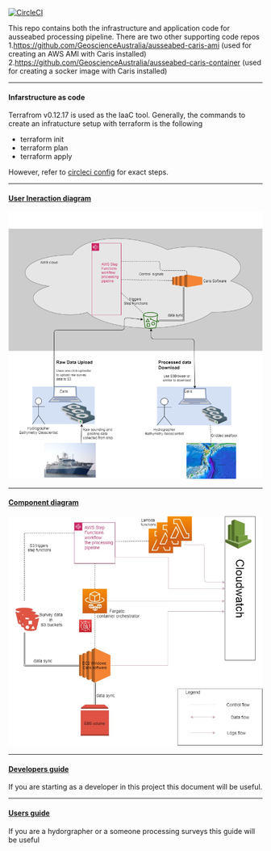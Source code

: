 
[![CircleCI](https://circleci.com/gh/GeoscienceAustralia/ausseabed-processing-pipeline.svg?style=svg&circle-token=46ef01ebd72b56ec05a514c067d23655292ac5d8)](https://circleci.com/gh/GeoscienceAustralia/ausseabed-processing-pipeline)



This repo contains both the infrastructure and application code for ausseabed processing pipeline. There are two other supporting code repos
1.https://github.com/GeoscienceAustralia/ausseabed-caris-ami (used for creating an AWS AMI with Caris installed)
2.https://github.com/GeoscienceAustralia/ausseabed-caris-container (used for creating a socker image with Caris installed)


 
______________________________________________________________________________________________________________

#### Infarstructure as code
Terrafrom v0.12.17 is used as the IaaC tool.
Generally, the commands to create an infratucture setup with terraform is the following
* terraform init
* terraform plan
* terraform apply

However, refer to [circleci config](https://github.com/GeoscienceAustralia/ausseabed-processing-pipeline/blob/master/.circleci/config.yml) for exact steps.



______________________________________________________________________________________________________________

#### [User Ineraction diagram](./docs/ausseabed_processing_pipeline_component_diagram-user_interaction.png)
![](./docs/ausseabed_processing_pipeline_component_diagram-user_interaction.png?raw=true)


______________________________________________________________________________________________________________

#### [Component diagram](./docs/ausseabed_processing_pipeline_component_diagram-Components.jpg)
![](./docs/ausseabed_processing_pipeline_component_diagram-Components.jpg?raw=true)

______________________________________________________________________________________________________________

#### [Developers guide](./docs/dev_guide.md)
If you are starting as a developer in this project this document will be useful.
______________________________________________________________________________________________________________
#### [Users guide](./docs/user_guide.md)
If you are a hydorgrapher or a someone processing surveys this guide will be useful
